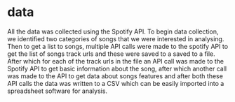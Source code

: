 # data
All the data was collected using the Spotify API. To begin data collection, we identified two categories of songs that we were interested in analysing. Then to get a list to songs, multiple API calls were made to the spotify API to get the list of songs track urls and these were saved to a saved to a file. After which for each of the track urls in the file an API call was made to the Spotify API to get basic information about the song, after which another call was made to the API to get data about songs features and after both these API calls the data was written to a CSV which can be easily imported into a spreadsheet software for analysis.
